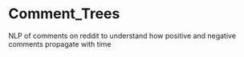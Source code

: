 # Comment_Trees
NLP of comments on reddit to understand how positive and negative comments propagate with time
